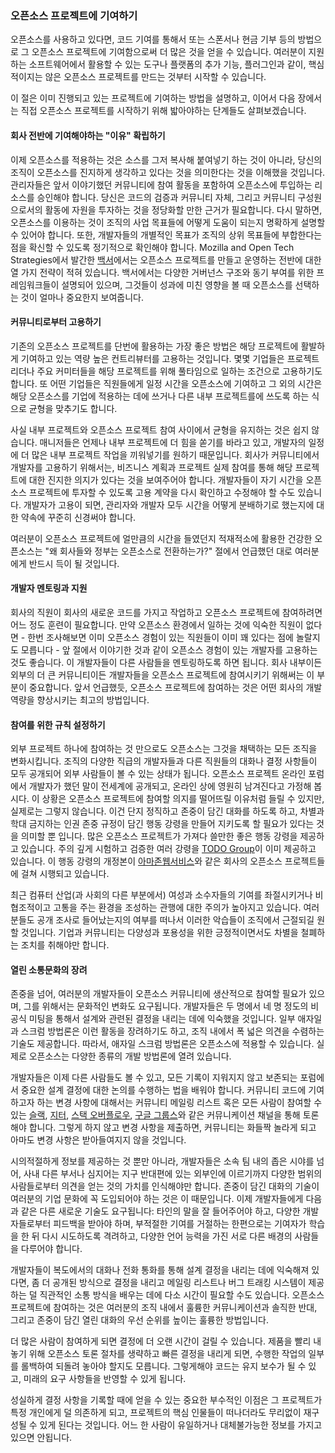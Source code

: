### 오픈소스 프로젝트에 기여하기

오픈소스를 사용하고 있다면, 코드 기여를 통해서 또는 스폰서나 현금 기부 등의 방법으로 그 오픈소스 프로젝트에 기여함으로써 더 많은 것을 얻을 수 있습니다. 
여러분이 지원하는 소프트웨어에서 활용할 수 있는 도구나 플랫폼의 추가 기능, 플러그인과 같이, 핵심적이지는 않은 오픈소스 프로젝트를 만드는 것부터 시작할 수 있습니다.

이 절은 이미 진행되고 있는 프로젝트에 기여하는 방법을 설명하고, 이어서 다음 장에서는 직접 오픈소스 프로젝트를 시작하기 위해 밟아야하는 단계들도 살펴보겠습니다.

#### 회사 전반에 기여해야하는 "이유" 확립하기

이제 오픈소스를 적용하는 것은 소스를 그저 복사해 붙여넣기 하는 것이 아니라, 당신의 조직이 오픈소스를 진지하게 생각하고 있다는 것을 의미한다는 것을 이해했을 것입니다. 
관리자들은 앞서 이야기했던 커뮤니티에 참여 활동을 포함하여 오픈소스에 투입하는 리소스를 승인해야 합니다. 
당신은 코드의 검증과 커뮤니티 자체, 그리고  커뮤니티 구성원으로서의 활동에 자원을 투자하는 것을 정당화할 만한 근거가 필요합니다. 
다시 말하면, 오픈소스를 이용하는 것이 조직의 사업 목표들에 어떻게 도움이 되는지 명확하게 설명할 수 있어야 합니다. 
또한, 개발자들의 개별적인 목표가 조직의 상위 목표들에 부합한다는 점을 확신할 수 있도록 정기적으로 확인해야 합니다. 
Mozilla and Open Tech Strategies에서 발간한 [백서](https://drive.google.com/file/d/1woaZ0wjQMbLQhyfB8ZOYveh8cW-jlDPG/view)에서는 오픈소스 프로젝트를 만들고 운영하는 전반에 대한 열 가지 전략이 적혀 있습니다. 
백서에서는 다양한 거버넌스 구조와 동기 부여를 위한 프레임워크들이 설명되어 있으며, 그것들이 성과에 미친 영향을 볼 때 오픈소스를 선택하는 것이 얼마나 중요한지 보여줍니다.

#### 커뮤니티로부터 고용하기

기존의 오픈소스 프로젝트를 단번에 활용하는 가장 좋은 방법은 해당 프로젝트에 활발하게 기여하고 있는 역량 높은 컨트리뷰터를 고용하는 것입니다. 
몇몇 기업들은 프로젝트 리더나 주요 커미터들을 해당 프로젝트를 위해 풀타임으로 일하는 조건으로 고용하기도 합니다. 
또 어떤 기업들은 직원들에게 일정 시간을 오픈소스에 기여하고 그 외의 시간은 해당 오픈소스를 기업에 적용하는 데에 쓰거나 다른 내부 프로젝트를에 쓰도록 하는 식으로 균형을 맞추기도 합니다.

사실 내부 프로젝트와 오픈소스 프로젝트 참여 사이에서 균형을 유지하는 것은 쉽지 않습니다.
매니저들은 언제나 내부 프로젝트에 더 힘을 쏟기를 바라고 있고, 개발자의 일정에 더 많은 내부 프로젝트 작업을 끼워넣기를 원하기 때문입니다. 
회사가 커뮤니티에서 개발자를 고용하기 위해서는, 비즈니스 계획과 프로젝트 실제 참여를 통해 해당 프로젝트에 대한 진지한 의지가 있다는 것을 보여주어야 합니다. 
개발자들이 자기 시간을 오픈소스 프로젝트에 투자할 수 있도록 고용 계약을 다시 확인하고 수정해야 할 수도 있습니다. 
개발자가 고용이 되면, 관리자와 개발자 모두 시간을 어떻게 분배하기로 했는지에 대한 약속에 꾸준히 신경써야 합니다.

여러분이 오픈소스 프로젝트에 얼만큼의 시간을 들였던지 적재적소에 활용한 건강한 오픈소스는 "왜 회사들와 정부는 오픈소스로 전환하는가?" 절에서 언급했던 대로 여러분에게 반드시 득이 될 것입니다.

#### 개발자 멘토링과 지원

회사의 직원이 회사의 새로운 코드를 가지고 작업하고 오픈소스 프로젝트에 참여하려면 어느 정도 훈련이 필요합니다. 
만약 오픈소스 환경에서 일하는 것에 익숙한 직원이 없다면 - 한번 조사해보면 이미 오픈소스 경험이 있는 직원들이 이미 꽤 있다는 점에 놀랄지도 모릅니다 - 앞 절에서 이야기한 것과 같이 오픈소스 경험이 있는 개발자를 고용하는 것도 좋습니다. 
이 개발자들이 다른 사람들을 멘토링하도록 하면 됩니다. 회사 내부이든 외부의 더 큰 커뮤니티이든 개발자들을 오픈소스 프로젝트에 참여시키기 위해써는 이 부분이 중요합니다. 
앞서 언급했듯, 오픈소스 프로젝트에 참여하는 것은 어떤 회사의 개발 역량을 향상시키는 최고의 방법입니다.


#### 참여를 위한 규칙 설정하기

외부 프로젝트 하나에 참여하는 것 만으로도 오픈소스는 그것을 채택하는 모든 조직을 변화시킵니다. 
조직의 다양한 직급의 개발자들과 다른 직원들의 대화나 결정 사항들이 모두 공개되어 외부 사람들이 볼 수 있는 상태가 됩니다.
오픈소스 프로젝트 온라인 포럼에서 개발자가 했던 말이 전세계에 공개되고, 온라인 상에 영원히 남겨진다고 가정해 봅시다. 이 상황은 오픈소스 프로젝트에 참여할 의지를 떨어뜨릴 이유처럼 들릴 수 있지만, 실제로는 그렇지 않습니다. 
이건 단지 정직하고 존중이 담긴 대화를 하도록 하고, 차별과 학대 금지하는 인권 존중 규정이 담긴 행동 강령을 만들어 지키도록 할 필요가 있다는 것을 의미할 뿐 입니다. 
많은 오픈소스 프로젝트가 가져다 쓸만한 좋은 행동 강령을 제공하고 있습니다. 
주의 깊게 시험하고 검증한 여러 강령을 [TODO Group](https://todogroup.org/opencodeofconduct/)이 이미 제공하고 있습니다. 
이 행동 강령의 개정본이 [아마존웹서비스](https://aws.github.io/code-of-conduct.html)와 같은 회사의 오픈소스 프로젝트들에 걸쳐 시행되고 있습니다.

최근 컴퓨터 산업(과 사회의 다른 부분에서) 여성과 소수자들의 기여를 좌절시키거나 비협조적이고 고통을 주는 환경을 조성하는 관행에 대한 주의가 높아지고 있습니다. 
여러분들도 공개 조사로 들어났는지의 여부를 떠나서 이러한 악습들이 조직에서 근절되길 원할 것입니다. 
기업과 커뮤니티는 다양성과 포용성을 위한 긍정적이면서도 차별을 철폐하는 조치를 취해야만 합니다.

#### 열린 소통문화의 장려

존중을 넘어, 여러분의 개발자들이 오픈소스 커뮤니티에 생산적으로 참여할 필요가 있으며, 그를 위해서는 문화적인 변화도 요구됩니다. 
개발자들은 두 명에서 네 명 정도의 비공식 미팅을 통해서 설계와 관련된 결정을 내리는 데에 익숙했을 것입니다. 
일부 애자일과 스크럼 방법론은 이런 활동을 장려하기도 하고, 조직 내에서 폭 넓은 의견을 수렴하는 기술도 제공합니다. 
따라서, 애자일 스크럼 방법론은 오픈소스에 적용할 수 있습니다. 실제로 오픈소스는 다양한 종류의 개발 방법론에 열려 있습니다.

개발자들은 이제 다른 사람들도 볼 수 있고, 모든 기록이 지워지지 않고 보존되는 포럼에서 중요한 설계 결정에 대한 논의를 수행하는 법을 배워야 합니다. 
커뮤니티 코드에 기여하고자 하는 변경 사항에 대해서는 커뮤니티 메일링 리스트 혹은 모든 사람이 참여할 수 있는 [슬랙](https://slack.com/), [지터](https://gitter.im/), [스택 오버플로우](https://stackoverflow.com/), [구글 그룹스](https://groups.google.com)와 같은 커뮤니케이션 채널을 통해 토론해야 합니다. 
그렇게 하지 않고 변경 사항을 제출하면, 커뮤니티는 화들짝 놀라게 되고 아마도 변경 사항은 받아들여지지 않을 것입니다.

시의적절하게 정보를 제공하는 것 뿐만 아니라, 개발자들은 소속 팀 내의 좁은 시야를 넘어, 사내 다른 부서나 심지어는 지구 반대편에 있는 외부인에 이르기까지 다양한 범위의 사람들로부터 의견을 얻는 것의 가치를 인식해야만 합니다. 
존중이 담긴 대화의 기술이 여러분의 기업 문화에 꼭 도입되어야 하는 것은 이 때문입니다. 이제 개발자들에게 다음과 같은 다른 새로운 기술도 요구됩니다: 
타인의 말을 잘 들어주어야 하고, 다양한 개발자들로부터 피드백을 받아야 하며, 부적절한 기여를 거절하는 한편으로는 기여자가 학습을 한 뒤 다시 시도하도록 격려하고, 다양한 언어 능력을 가진 서로 다른 배경의 사람들을 다루어야 합니다.

개발자들이 복도에서의 대화나 전화 통화를 통해 설계 결정을 내리는 데에 익숙해져 있다면, 좀 더 공개된 방식으로 결정을 내리고 메일링 리스트나 버그 트래킹 시스템이 제공하는 덜 직관적인 소통 방식을 배우는 데에 다소 시간이 필요할 수도 있습니다. 
오픈소스 프로젝트에 참여하는 것은 여러분의 조직 내에서 훌륭한 커뮤니케이션과 솔직한 반대, 그리고 존중이 담긴 열린 대화의 우선 순위를 높이는 훌륭한 방법입니다.

더 많은 사람이 참여하게 되면 결정에 더 오랜 시간이 걸릴 수 있습니다. 
제품을 빨리 내놓기 위해 오픈소스 토론 절차를 생략하고 빠른 결정을 내리게 되면, 수행한 작업의 일부를 롤백하여 되돌려 놓아야 할지도 모릅니다. 그렇게해야 코드는 유지 보수가 될 수 있고, 미래의 요구 사항들을 반영할 수 있게 됩니다.

성실하게 결정 사항을 기록할 때에 얻을 수 있는 중요한 부수적인 이점은 그 프로젝트가 특정 개인에게 덜 의존하게 되고, 프로젝트의 핵심 인물들이 떠나더라도 무리없이 재구성될 수 있게 된다는 것입니다. 
어느 한 사람이 유일하거나 대체불가능한 정보를 가지고 있으면 안됩니다.
